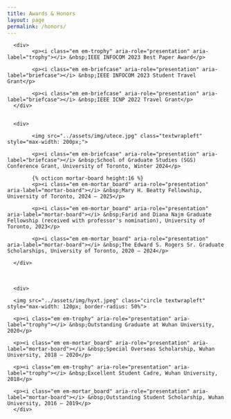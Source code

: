 ```yaml
---
title: Awards & Honors
layout: page
permalink: /honors/
---
```



<div>

      <div> 
            <p><i class="em em-trophy" aria-role="presentation" aria-label="trophy"></i> &nbsp;IEEE INFOCOM 2023 Best Paper Award</p>
            
            <p><i class="em em-briefcase" aria-role="presentation" aria-label="briefcase"></i> &nbsp;IEEE INFOCOM 2023 Student Travel Grant</p>

            <p><i class="em em-briefcase" aria-role="presentation" aria-label="briefcase"></i> &nbsp;IEEE ICNP 2022 Travel Grant</p>
      </div>
 

      <div>

            <img src="../assets/img/utece.jpg" class="textwrapleft" style="max-width: 200px;">

            <p><i class="em em-briefcase" aria-role="presentation" aria-label="briefcase"></i> &nbsp;School of Graduate Studies (SGS) Conference Grant, University of Toronto, Winter 2024</p>

            {% octicon mortar-board height:16 %} 
            <p><i class="em em-mortar_board" aria-role="presentation" aria-label="mortar-board"></i> &nbsp;Mary H. Beatty Fellowship, University of Toronto, 2024 – 2025</p>

            <p><i class="em em-mortar_board" aria-role="presentation" aria-label="mortar-board"></i> &nbsp;Farid and Diana Najm Graduate Fellowship (received with professor's nomination), University of Toronto, 2023</p>

            <p><i class="em em-mortar_board" aria-role="presentation" aria-label="mortar-board"></i> &nbsp;The Edward S. Rogers Sr. Graduate Scholarships, University of Toronto, 2020 – 2024</p>
      
      </div>

<br clear="all" />


      <div>

      <img src="../assets/img/hyxt.jpeg" class="circle textwrapleft" style="max-width: 120px; border-radius: 50%">

      <p><i class="em em-trophy" aria-role="presentation" aria-label="trophy"></i> &nbsp;Outstanding Graduate at Wuhan University, 2020</p>

      <p><i class="em em-mortar_board" aria-role="presentation" aria-label="mortar-board"></i> &nbsp;Special Overseas Scholarship, Wuhan University, 2018 – 2020</p>

      <p><i class="em em-trophy" aria-role="presentation" aria-label="trophy"></i> &nbsp;Excellent Student Cadre, Wuhan University, 2018</p>

      <p><i class="em em-mortar_board" aria-role="presentation" aria-label="mortar-board"></i> &nbsp;Outstanding Student Scholarship, Wuhan University, 2016 – 2019</p>
      </div>


</div>
